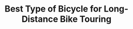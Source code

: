---
layout: post
category: learn
title: Best Type of Bicycle for Long-Distance Bike Touring
description: A mountain bike for touring? Perhaps a top-shelf touring bike? Touring with a carbon road bike? Maybe a recumbent bicycle is the best? A hybrid bike? Yes, anything will do, but...
h1_title: Best Type of Bicycle for Long-Distance Bike Touring
short_text: A mountain bike for touring? Perhaps a top-shelf touring bike? Touring with a carbon road bike? Maybe a recumbent bicycle is the best? A hybrid bike? Yes, anything will do, but...
img: "/images/learn/bicycle-for-touring/1652517052_image.jpg"
#img_caption: 
isTopLevel: false
isSingleLevel: false
isArticle: true
datePublished: 2019-05-18 11:00:00 +0300
dateModified: 2022-10-13 18:25:00 +0300
#permalink: 
---